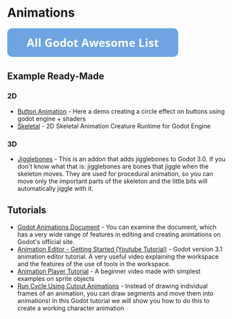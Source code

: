 # Animations

[![Godot Awesome List](icons/button.png)](https://github.com/hto/awesome-godot)

## Example Ready-Made
### 2D
- [Button Animation](https://github.com/kestrelm/Creature_Godot) - Here a demo creating a circle effect on buttons using godot engine + shaders
- [Skeletal](https://github.com/xsellier/godot-button-animation) - 2D Skeletal Animation Creature Runtime for Godot Engine

### 3D
- [Jigglebones](https://github.com/Bauxitedev/godot-jigglebones) - This is an addon that adds jigglebones to Godot 3.0. If you don't know what that is: jigglebones are bones that jiggle when the skeleton moves. They are used for procedural animation, so you can move only the important parts of the skeleton and the little bits will automatically jiggle with it.

## Tutorials 
- [Godot Animations Document](https://docs.godotengine.org/en/stable/getting_started/step_by_step/animations.html) - You can examine the document, which has a very wide range of features in editing and creating animations on Godot's official site. 
- [Animation Editor - Getting Started (Youtube Tutorial)](https://www.youtube.com/watch?v=18Em80Bfjp4) -  Godot version 3.1 animation editor tutorial. A very useful video explaining the workspace and the features of the use of tools in the workspace.
- [Animation Player Tutorial](https://www.youtube.com/watch?v=IQsYMVd_sGg) - A beginner video made with simplest examples on sprite objects 
- [Run Cycle Using Cutout Animations](https://www.youtube.com/watch?v=lMFuEc1XsOQ) - Instead of drawing individual frames of an animation, you can draw segments and move them into animations! In this Godot tutorial we will show you how to do this to create a working character animation
